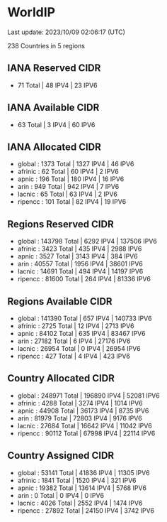 # WorldIP

Last update: 2023/10/09 02:06:17 (UTC)

238 Countries in 5 regions

## IANA Reserved CIDR

- 71 Total | 48 IPV4 | 23 IPV6

## IANA Available CIDR

- 63 Total | 3 IPV4 | 60 IPV6

## IANA Allocated CIDR

- global : 1373 Total | 1327 IPV4 | 46 IPV6
- afrinic : 62 Total | 60 IPV4 | 2 IPV6
- apnic : 196 Total | 180 IPV4 | 16 IPV6
- arin : 949 Total | 942 IPV4 | 7 IPV6
- lacnic : 65 Total | 63 IPV4 | 2 IPV6
- ripencc : 101 Total | 82 IPV4 | 19 IPV6

## Regions Reserved CIDR

- global : 143798 Total | 6292 IPV4 | 137506 IPV6
- afrinic : 3423 Total | 435 IPV4 | 2988 IPV6
- apnic : 3527 Total | 3143 IPV4 | 384 IPV6
- arin : 40557 Total | 1956 IPV4 | 38601 IPV6
- lacnic : 14691 Total | 494 IPV4 | 14197 IPV6
- ripencc : 81600 Total | 264 IPV4 | 81336 IPV6

## Regions Available CIDR

- global : 141390 Total | 657 IPV4 | 140733 IPV6
- afrinic : 2725 Total | 12 IPV4 | 2713 IPV6
- apnic : 84102 Total | 635 IPV4 | 83467 IPV6
- arin : 27182 Total | 6 IPV4 | 27176 IPV6
- lacnic : 26954 Total | 0 IPV4 | 26954 IPV6
- ripencc : 427 Total | 4 IPV4 | 423 IPV6

## Country Allocated CIDR

- global : 248971 Total | 196890 IPV4 | 52081 IPV6
- afrinic : 4288 Total | 3274 IPV4 | 1014 IPV6
- apnic : 44908 Total | 36173 IPV4 | 8735 IPV6
- arin : 81979 Total | 72803 IPV4 | 9176 IPV6
- lacnic : 27684 Total | 16642 IPV4 | 11042 IPV6
- ripencc : 90112 Total | 67998 IPV4 | 22114 IPV6

## Country Assigned CIDR

- global : 53141 Total | 41836 IPV4 | 11305 IPV6
- afrinic : 1841 Total | 1520 IPV4 | 321 IPV6
- apnic : 19382 Total | 13614 IPV4 | 5768 IPV6
- arin : 0 Total | 0 IPV4 | 0 IPV6
- lacnic : 4026 Total | 2552 IPV4 | 1474 IPV6
- ripencc : 27892 Total | 24150 IPV4 | 3742 IPV6
